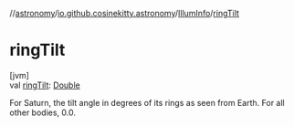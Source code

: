 //[astronomy](../../../index.md)/[io.github.cosinekitty.astronomy](../index.md)/[IllumInfo](index.md)/[ringTilt](ring-tilt.md)

# ringTilt

[jvm]\
val [ringTilt](ring-tilt.md): [Double](https://kotlinlang.org/api/latest/jvm/stdlib/kotlin/-double/index.html)

For Saturn, the tilt angle in degrees of its rings as seen from Earth. For all other bodies, 0.0.
